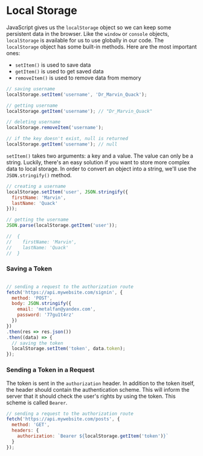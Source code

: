 # Local Storage

JavaScript gives us the `localStorage` object so we can keep some persistent data in the browser. Like the `window` or `console` objects, `localStorage` is available for us to use globally in our code. The `localStorage` object has some built-in methods. Here are the most important ones:

-   `setItem()` is used to save data
-   `getItem()` is used to get saved data
-   `removeItem()` is used to remove data from memory

```jsx
// saving username
localStorage.setItem('username', 'Dr_Marvin_Quack');

// getting username
localStorage.getItem('username'); // "Dr_Marvin_Quack"

// deleting username
localStorage.removeItem('username');

// if the key doesn't exist, null is returned
localStorage.getItem('username'); // null
```

`setItem()` takes two arguments: a key and a value. The value can only be a string. Luckily, there's an easy solution if you want to store more complex data to local storage. In order to convert an object into a string, we'll use the `JSON.stringify()` method.

```jsx
// creating a username
localStorage.setItem('user', JSON.stringify({
  firstName: 'Marvin',
  lastName: 'Quack'
}));

// getting the username
JSON.parse(localStorage.getItem('user'));

//  {
//    firstName: 'Marvin',
//    lastName: 'Quack'
//  }
```

### Saving a Token

```jsx

// sending a request to the authorization route
fetсh('https://api.mywebsite.com/signin', {
  method: 'POST',
  body: JSON.stringify({
    email: 'metalfan@yandex.com',
    password: '77gu1t4rz'
  })
})
.then(res => res.json())
.then((data) => {
  // saving the token
  localStorage.setItem('token', data.token);
});
```

### Sending a Token in a Request
The token is sent in the `authorization` header. In addition to the token itself, the header should contain the authentication scheme. This will inform the server that it should check the user's rights by using the token. This scheme is called `Bearer`.

```jsx
// sending a request to the authorization route
fetch('https://api.mywebsite.com/posts', {
  method: 'GET',
  headers: {
    authorization: `Bearer ${localStorage.getItem('token')}`
  }
});
```
